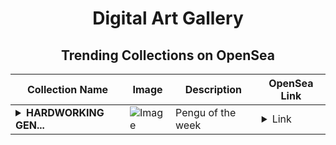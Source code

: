 <div align="center">

# Digital Art Gallery

## Trending Collections on OpenSea

| Collection Name                       | Image                                                                                     | Description                       | OpenSea Link                                                                                          |
|---------------------------------------|-------------------------------------------------------------------------------------------|-----------------------------------|--------------------------------------------------------------------------------------------------------|
| **<details><summary>HARDWORKING GEN...</summary>HARDWORKING GENESIS PENGU</details>** | ![Image](https://i.seadn.io/s/raw/files/7e75e84199d1e8628e250f77e125c5cb.jpg?w=500&auto=format?w=200&auto=format) | Pengu of the week | <details><summary>Link</summary>[HARDWORKING GENESIS PENGU](https://opensea.io/collection/hardworking-genesis-pengu)</details> |

</div>